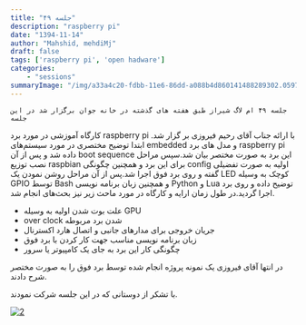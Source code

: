 ```yaml
---
title: "جلسه ۴۹"
description: "raspberry pi"
date: "1394-11-14"
author: "Mahshid, mehdiMj"
draft: false
tags: ['raspberry pi', 'open hadware']
categories:
    - "sessions"
summaryImage: "/img/a33a4c20-fdbb-11e6-86dd-a088b4d860141488289302.0597765.jpeg"
---
```

    جلسه ۴۹ ام لاگ شیراز طبق هفته های گذشته در خانه جوان برگزار شد در این جلسه
کارگاه آموزشی در مورد برد raspberry pi با ارائه جناب آقای رحیم فیروزی بر گزار
شد. ابتدا توضیح مختصری در مورد سیستم‌های embedded و مدل های برد raspberry pi
داده شد و پس از آن boot sequence این برد به صورت مختصر بیان شد.سپس مراحل نصب
توزیع raspbian برای این برد و همچنین چگونگی config اولیه به صورت تفضیلی گفته و
روی برد فوق اجرا شد.پس از آن مراحل روشن نمودن یک LED کوچک به وسیله GPIO توسط
Bash و همچنین زبان برنامه نویسی Python و Lua توضیح داده و روی برد اجرا
گردید.در طول زمان ارایه و کارگاه در مورد ماحث زیر نیز بحث‌های انجام شد.

  * علت بوت شدن اولیه به وسیله GPU
  * over clock شدن برد مربوطه
  * جریان خروجی برای مدارهای جانبی و اتصال هارد اکسترنال
  * زبان برنامه نویسی مناسب جهت کار کردن با برد فوق
  * چگونگی کار این برد به جای یک کامپیوتر یا سرور

در انتها آقای فیروزی یک نمونه پروژه انجام شده توسط برد فوق را به صورت مختصر
شرح دادند.

با تشکر از دوستانی که در این جلسه شرکت نمودند.

[![2](../../img/a33a4c20-fdbb-11e6-86dd-a088b4d860141488289302.0597765.jpeg)](img/a33a4c20-fdbb-11e6-86dd-a088b4d860141488289302.0597765.jpeg)
